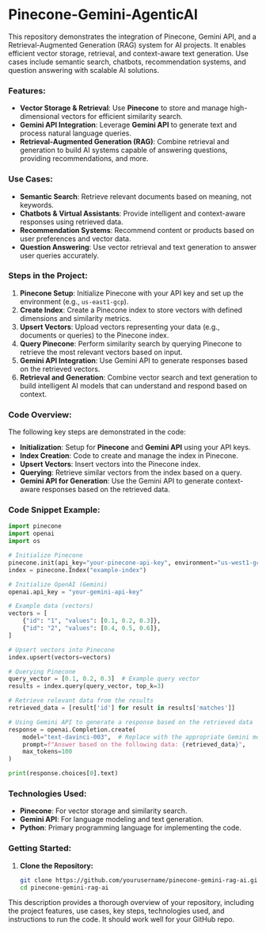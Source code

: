 # Pinecone-Gemini-AgenticAI
This repository demonstrates the integration of Pinecone, Gemini API, and a Retrieval-Augmented Generation (RAG) system for AI projects. It enables efficient vector storage, retrieval, and context-aware text generation. Use cases include semantic search, chatbots, recommendation systems, and question answering with scalable AI solutions.

### **Features:**
- **Vector Storage & Retrieval**: Use **Pinecone** to store and manage high-dimensional vectors for efficient similarity search.
- **Gemini API Integration**: Leverage **Gemini API** to generate text and process natural language queries.
- **Retrieval-Augmented Generation (RAG)**: Combine retrieval and generation to build AI systems capable of answering questions, providing recommendations, and more.

### **Use Cases:**
- **Semantic Search**: Retrieve relevant documents based on meaning, not keywords.
- **Chatbots & Virtual Assistants**: Provide intelligent and context-aware responses using retrieved data.
- **Recommendation Systems**: Recommend content or products based on user preferences and vector data.
- **Question Answering**: Use vector retrieval and text generation to answer user queries accurately.

### **Steps in the Project:**
1. **Pinecone Setup**: Initialize Pinecone with your API key and set up the environment (e.g., `us-east1-gcp`).
2. **Create Index**: Create a Pinecone index to store vectors with defined dimensions and similarity metrics.
3. **Upsert Vectors**: Upload vectors representing your data (e.g., documents or queries) to the Pinecone index.
4. **Query Pinecone**: Perform similarity search by querying Pinecone to retrieve the most relevant vectors based on input.
5. **Gemini API Integration**: Use Gemini API to generate responses based on the retrieved vectors.
6. **Retrieval and Generation**: Combine vector search and text generation to build intelligent AI models that can understand and respond based on context.

### **Code Overview:**

The following key steps are demonstrated in the code:

- **Initialization**: Setup for **Pinecone** and **Gemini API** using your API keys.
- **Index Creation**: Code to create and manage the index in Pinecone.
- **Upsert Vectors**: Insert vectors into the Pinecone index.
- **Querying**: Retrieve similar vectors from the index based on a query.
- **Gemini API for Generation**: Use the Gemini API to generate context-aware responses based on the retrieved data.
  
### **Code Snippet Example:**

```python
import pinecone
import openai
import os

# Initialize Pinecone
pinecone.init(api_key="your-pinecone-api-key", environment="us-west1-gcp")
index = pinecone.Index("example-index")

# Initialize OpenAI (Gemini)
openai.api_key = "your-gemini-api-key"

# Example data (vectors)
vectors = [
    {"id": "1", "values": [0.1, 0.2, 0.3]},
    {"id": "2", "values": [0.4, 0.5, 0.6]},
]

# Upsert vectors into Pinecone
index.upsert(vectors=vectors)

# Querying Pinecone
query_vector = [0.1, 0.2, 0.3]  # Example query vector
results = index.query(query_vector, top_k=3)

# Retrieve relevant data from the results
retrieved_data = [result['id'] for result in results['matches']]

# Using Gemini API to generate a response based on the retrieved data
response = openai.Completion.create(
    model="text-davinci-003",  # Replace with the appropriate Gemini model
    prompt=f"Answer based on the following data: {retrieved_data}",
    max_tokens=100
)

print(response.choices[0].text)
```

### **Technologies Used:**
- **Pinecone**: For vector storage and similarity search.
- **Gemini API**: For language modeling and text generation.
- **Python**: Primary programming language for implementing the code.
  
### **Getting Started:**

1. **Clone the Repository:**

   ```bash
   git clone https://github.com/yourusername/pinecone-gemini-rag-ai.git
   cd pinecone-gemini-rag-ai
   ```



This description provides a thorough overview of your repository, including the project features, use cases, key steps, technologies used, and instructions to run the code. It should work well for your GitHub repo.
